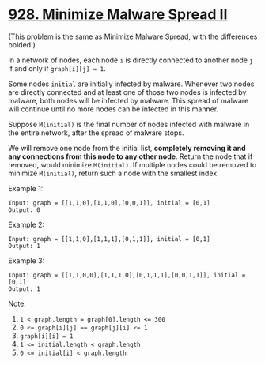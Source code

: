 # [928. Minimize Malware Spread II](https://leetcode-cn.com/problems/minimize-malware-spread-ii/)

(This problem is the same as Minimize Malware Spread, with the differences bolded.)

In a network of nodes, each node `i` is directly connected to another node `j` if and only if `graph[i][j] = 1`.

Some nodes `initial` are initially infected by malware.  Whenever two nodes are directly connected and at least one of those two nodes is infected by malware, both nodes will be infected by malware.  This spread of malware will continue until no more nodes can be infected in this manner.

Suppose `M(initial)` is the final number of nodes infected with malware in the entire network, after the spread of malware stops.

We will remove one node from the initial list, **completely removing it and any connections from this node to any other node**.  Return the node that if removed, would minimize `M(initial)`.  If multiple nodes could be removed to minimize `M(initial)`, return such a node with the smallest index.

Example 1:

```text
Input: graph = [[1,1,0],[1,1,0],[0,0,1]], initial = [0,1]
Output: 0
```

Example 2:

```text
Input: graph = [[1,1,0],[1,1,1],[0,1,1]], initial = [0,1]
Output: 1
```

Example 3:

```text
Input: graph = [[1,1,0,0],[1,1,1,0],[0,1,1,1],[0,0,1,1]], initial = [0,1]
Output: 1
```

Note:

1. `1 < graph.length = graph[0].length <= 300`
1. `0 <= graph[i][j] == graph[j][i] <= 1`
1. `graph[i][i] = 1`
1. `1 <= initial.length < graph.length`
1. `0 <= initial[i] < graph.length`
